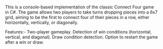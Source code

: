 This is a console-based implementation of the classic Connect Four game in C#. The game allows two players to take turns dropping pieces into a 6x7 grid, aiming to be the first to connect four of their pieces in a row, either horizontally, vertically, or diagonally.

Features:-
Two-player gameplay.
Detection of win conditions (horizontal, vertical, and diagonal).
Draw condition detection.
Option to restart the game after a win or draw.
